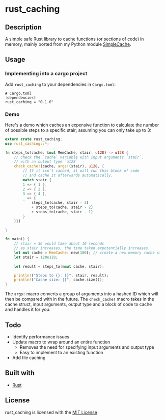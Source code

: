 # rust_caching

## Description
A simple safe Rust library to cache functions (or sections of code) in memory, mainly ported from my Python module [SimpleCache](https://github.com/rsclip/SimpleCache). 

## Usage

### Implementing into a cargo project
Add `rust_caching` to your dependencies in `Cargo.toml`:  
```
# Cargo.toml
[dependencies]
rust_caching = "0.1.0"
```

### Demo

Here's a demo which caches an expensive function to calculate the number of possible steps to a specific stair; assuming you can only take up to 3:
```rust
extern crate rust_caching;
use rust_caching::*;

fn steps_to(cache: &mut MemCache, stair: u128) -> u128 {
    // check the `cache` variable with input arguments `stair`,
    // with an output type `u128`
    check_cache!(cache, args!(stair), u128, {
        // If it isn't cached, it will run this block of code
        // and cache it afterwards automatically.
        match stair {
        1 => { 1 },
        2 => { 2 },
        3 => { 4 },
        _ => {
            steps_to(cache, stair - 3)
            + steps_to(cache, stair - 2)
            + steps_to(cache, stair - 1)
        }
    }})
    
}

fn main() {
    // stair = 36 would take about 10 seconds
    // as stair increases, the time taken expotentially increases
    let mut cache = MemCache::new(100); // create a new memory cache struct
    let stair = 120u128;
   
    let result = steps_to(&mut cache, stair);

    println!("Steps to {}: {}", stair, result);
    println!("Cache size: {}", cache.size());
}
```

The `args!` macro converts a group of arguments into a hashed ID which will then be compared with in the future. 
The `check_cache!` macro takes in the cache struct, input arguments, output type and a block of code to cache and handles it for you.

## Todo
- Identify performance issues
- Update macro to wrap around an entire function
  - Removes the need for specifying input arguments and output type
  - Easy to implement to an existing function
- Add file caching

## Built with
- [Rust](https://www.rust-lang.org/)

## License
rust_caching is licensed with the [MIT License](LICENSE)
